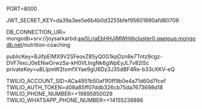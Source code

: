PORT=8000

<!-- Here is jwt token environment variables -->

JWT_SECRET_KEY=da39a3ee5e6b4b0d3255bfef95601890afd80709

<!--  Here is mongodb connection string environment variable -->
<!--  -->
<!-- # Username: joysarkarbd -->

<!-- # Password: aw5LriaEbHHJjMWH -->
<!--  -->
<!-- # -->

DB_CONNECTION_URI= mongodb+srv://joysarkarbd:aw5LriaEbHHJjMWH@cluster0.qaeipuq.mongodb.net/nutrition-coaching

<!-- Here are push notification environment variables -->

publicKey=BJifpEIMX9V2SFeoxZ85yQ0G1kpDzn8e7Tntz9cgz-DVF7excJ0eENwOrwzSa-kH0VLIngNk6gWpEyJL7v82lSc
privateKey=u8LIpmW2txmfXYae9gU6Dz3J35dBF4Re-b33cXKV-eQ

<!-- Here are twilio environment variables -->

TWILIO_ACCOUNT_SID=ACa4951b50af1f0ff9b0e4a71d60d7fcef
TWILIO_AUTH_TOKEN=d08a85ff07ddb326cb75da7673698d18
TWILIO_PHONE_NUMBER=+19895850029
TWILIO_WHATSAPP_PHONE_NUMBER=+14155238886
